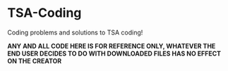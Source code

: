 # TSA-Coding
Coding problems and solutions to TSA coding!

**ANY AND ALL CODE HERE IS FOR REFERENCE ONLY, WHATEVER THE END USER DECIDES TO DO WITH DOWNLOADED FILES HAS NO EFFECT ON THE CREATOR**
